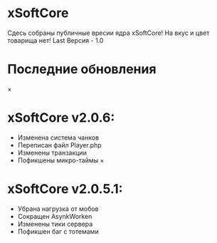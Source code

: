 # xSoftCore
Сдесь собраны публичные вресии ядра xSoftCore!
На вкус и цвет товарища нет!
Last Версия - 1.0
# Последние обновления
×
# xSoftCore v2.0.6:
* Изменена система чанков
* Переписан файл Player.php
* Изменены транзакции
* Пофикшены микро-таймы
×
# xSoftCore v2.0.5.1:
* Убрана нагрузка от мобов
* Сокращен AsynkWorken
* Изменены тики сервера
* Пофикшен баг с тотемами
